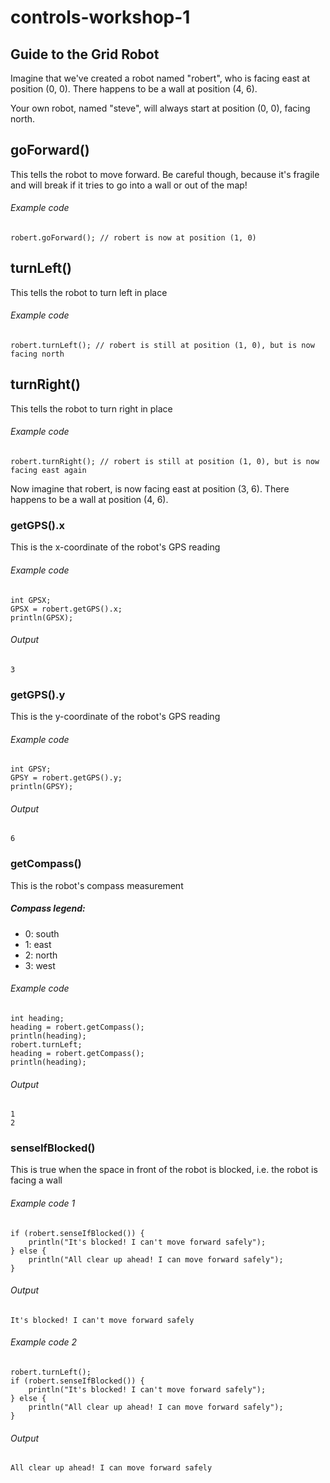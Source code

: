 # controls-workshop-1
## Guide to the Grid Robot

Imagine that we've created a robot named "robert", who is facing east at position (0, 0). There happens to be a wall at position (4, 6).

Your own robot, named "steve", will always start at position (0, 0), facing north.

## goForward()
This tells the robot to move forward. Be careful though, because it's fragile and will break if it tries to go into a wall or out of the map!

###### Example code
    robert.goForward(); // robert is now at position (1, 0)
  
## turnLeft()
This tells the robot to turn left in place

###### Example code
    robert.turnLeft(); // robert is still at position (1, 0), but is now facing north

## turnRight()
This tells the robot to turn right in place

###### Example code
    robert.turnRight(); // robert is still at position (1, 0), but is now facing east again

Now imagine that robert, is now facing east at position (3, 6). There happens to be a wall at position (4, 6).

### getGPS().x
This is the x-coordinate of the robot's GPS reading
###### Example code
    int GPSX;
    GPSX = robert.getGPS().x;
    println(GPSX);
  
###### Output
    3

### getGPS().y
This is the y-coordinate of the robot's GPS reading
###### Example code
    int GPSY;
    GPSY = robert.getGPS().y;
    println(GPSY);
  
###### Output
    6

### getCompass()
This is the robot's compass measurement

##### Compass legend:
- 0: south
- 1: east
- 2: north
- 3: west

###### Example code
    int heading;
    heading = robert.getCompass();
    println(heading);
    robert.turnLeft;
    heading = robert.getCompass();
    println(heading);
  
###### Output
    1
    2
    
### senseIfBlocked()
This is true when the space in front of the robot is blocked, i.e. the robot is facing a wall

###### Example code 1
    if (robert.senseIfBlocked()) {
        println("It's blocked! I can't move forward safely");
    } else {
        println("All clear up ahead! I can move forward safely");
    }
  
###### Output
    It's blocked! I can't move forward safely
    
###### Example code 2
    robert.turnLeft();
    if (robert.senseIfBlocked()) {
        println("It's blocked! I can't move forward safely");
    } else {
        println("All clear up ahead! I can move forward safely");
    }
  
###### Output
    All clear up ahead! I can move forward safely
